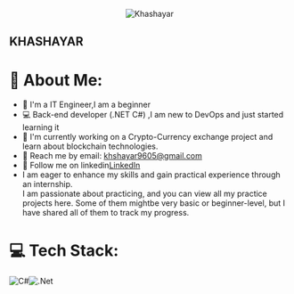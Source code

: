 <p align="center">
    <img src="https://readme-typing-svg.demolab.com?font=Fira+Code&pause=1000&center=true&vCenter=true&multiline=true&width=435&height=100&lines=Khashayar+;Backend+Developer;+I+am+a+DevOps+Enthusiast" alt="Khashayar" />
</p>
<h2>KHASHAYAR</h2>

# 💫 About Me:
- 💎 I'm a IT Engineer,I am a beginner
- 💻 Back-end developer (.NET C#) ,I am new to DevOps and just started learning it
- 🔭 I'm currently working on a Crypto-Currency exchange project and learn about blockchain technologies.
- 📧 Reach me by email: khshayar9605@gmail.com
- 🔗 Follow me on linkedin[LinkedIn](https://www.linkedin.com/in/khshayar/)
- I am eager to enhance my skills and gain practical experience through an internship. <br>I am passionate about practicing, and you can view all my practice projects here. Some of them mightbe very basic or beginner-level, but I have shared all of them to track my progress.

# 💻 Tech Stack:
![C#](https://img.shields.io/badge/c%23-%23239120.svg?style=for-the-badge&logo=c-sharp&logoColor=white)![.Net](https://img.shields.io/badge/.NET-5C2D91?style=for-the-badge&logo=.net&logoColor=white)
